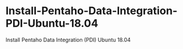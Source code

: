 # Install-Pentaho-Data-Integration-PDI-Ubuntu-18.04
Install Pentaho Data Integration (PDI) Ubuntu 18.04
